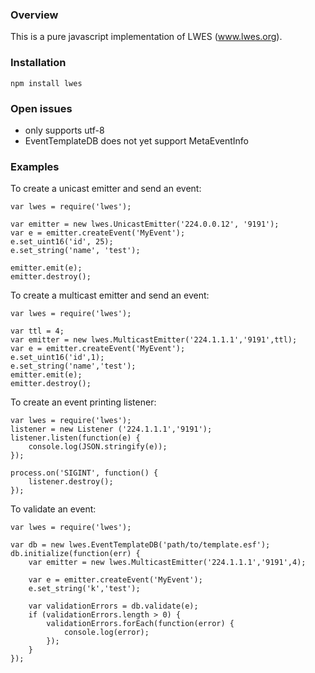 ### Overview

This is a pure javascript implementation of LWES (www.lwes.org).

### Installation

`npm install lwes`

### Open issues

* only supports utf-8
* EventTemplateDB does not yet support MetaEventInfo 

### Examples

To create a unicast emitter and send an event:

```
var lwes = require('lwes');

var emitter = new lwes.UnicastEmitter('224.0.0.12', '9191');
var e = emitter.createEvent('MyEvent');
e.set_uint16('id', 25);
e.set_string('name', 'test');

emitter.emit(e);
emitter.destroy();
```

To create a multicast emitter and send an event:

```
var lwes = require('lwes');

var ttl = 4;
var emitter = new lwes.MulticastEmitter('224.1.1.1','9191',ttl);
var e = emitter.createEvent('MyEvent');
e.set_uint16('id',1);
e.set_string('name','test');
emitter.emit(e);
emitter.destroy();
```

To create an event printing listener:
```
var lwes = require('lwes');
listener = new Listener ('224.1.1.1','9191');
listener.listen(function(e) {
    console.log(JSON.stringify(e));
});

process.on('SIGINT', function() {
    listener.destroy();
});

```

To validate an event:
```
var lwes = require('lwes');

var db = new lwes.EventTemplateDB('path/to/template.esf');
db.initialize(function(err) {
    var emitter = new lwes.MulticastEmitter('224.1.1.1','9191',4);

    var e = emitter.createEvent('MyEvent');
    e.set_string('k','test');
    
    var validationErrors = db.validate(e);
    if (validationErrors.length > 0) {
        validationErrors.forEach(function(error) {
            console.log(error);
        });
    }
});

```
